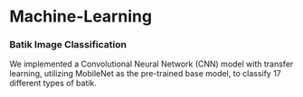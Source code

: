 # Machine-Learning
### Batik Image Classification
We implemented a Convolutional Neural Network (CNN) model with transfer learning, utilizing MobileNet as the pre-trained base model, to classify 17 different types of batik.
